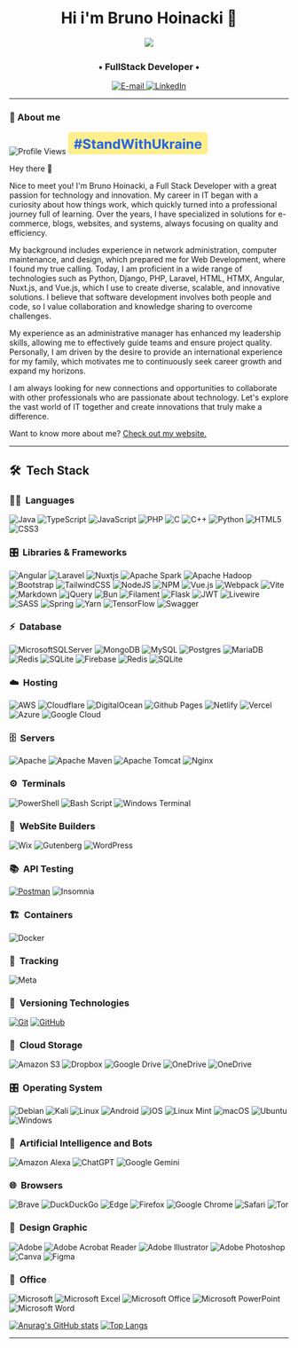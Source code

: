 <h1 align="center">
  Hi i'm Bruno Hoinacki 👋
</h1>

<div align="center">
   <!-- <img height="350em" src="./.github/assets/cover_.png"/> -->
   <img height="350em" src="https://user-images.githubusercontent.com/70382532/138322189-2db8df52-9dcb-40a0-88a8-c365466bd33d.gif"/>
</div>

<h3 align="center">
 • FullStack Developer •
</h3>

<div align="center">
<p>
<a href="mailto:brunohoinackib@gmail.com">
<img src="https://img.shields.io/badge/-email-020114?style=for-the-badge&amp;logo=microsoft-outlook&amp;logoColor=EBD03E&amp;color:FFF" alt="E-mail">
</a>
<a href="https://www.linkedin.com/in/bruno-hoinacki-035134175/"><img src="https://img.shields.io/badge/-LinkedIn-020114?style=for-the-badge&amp;logo=linkedin&amp;logoColor=EBD03E&amp;color:FFF" alt="LinkedIn"></a>
</div>

***

### 🎯 About me

![Profile Views](https://komarev.com/ghpvc/?username=BrunoHoinacki&color=blue&style=flat-square)
[![Stand With Ukraine](https://raw.githubusercontent.com/vshymanskyy/StandWithUkraine/main/badges/StandWithUkraine.svg?style=flat-square)](https://stand-with-ukraine.pp.ua)

Hey there 👋

Nice to meet you! I'm Bruno Hoinacki, a Full Stack Developer with a great passion for technology and innovation. My career in IT began with a curiosity about how things work, which quickly turned into a professional journey full of learning. Over the years, I have specialized in solutions for e-commerce, blogs, websites, and systems, always focusing on quality and efficiency.  

My background includes experience in network administration, computer maintenance, and design, which prepared me for Web Development, where I found my true calling. Today, I am proficient in a wide range of technologies such as Python, Django, PHP, Laravel, HTML, HTMX, Angular, Nuxt.js, and Vue.js, which I use to create diverse, scalable, and innovative solutions. I believe that software development involves both people and code, so I value collaboration and knowledge sharing to overcome challenges.  

My experience as an administrative manager has enhanced my leadership skills, allowing me to effectively guide teams and ensure project quality. Personally, I am driven by the desire to provide an international experience for my family, which motivates me to continuously seek career growth and expand my horizons.  

I am always looking for new connections and opportunities to collaborate with other professionals who are passionate about technology. Let's explore the vast world of IT together and create innovations that truly make a difference.

Want to know more about me? [Check out my website.](https://forcoder.com.br)

***
## 🛠 &nbsp;Tech Stack

### 👩‍💻 &nbsp;Languages
![Java](https://img.shields.io/badge/java-%23ED8B00.svg?style=for-the-badge&logo=openjdk&logoColor=white)
![TypeScript](https://img.shields.io/badge/typescript-%23007ACC.svg?style=for-the-badge&logo=typescript&logoColor=white)
![JavaScript](https://img.shields.io/badge/javascript-%23323330.svg?style=for-the-badge&logo=javascript&logoColor=%23F7DF1E)
![PHP](https://img.shields.io/badge/php-%23777BB4.svg?style=for-the-badge&logo=php&logoColor=white)
![C](https://img.shields.io/badge/c-%2300599C.svg?style=for-the-badge&logo=c&logoColor=white)
![C++](https://img.shields.io/badge/c++-%2300599C.svg?style=for-the-badge&logo=c%2B%2B&logoColor=white)
![Python](https://img.shields.io/badge/python-3670A0?style=for-the-badge&logo=python&logoColor=ffdd54)
![HTML5](https://img.shields.io/badge/html5-%23E34F26.svg?style=for-the-badge&logo=html5&logoColor=white)
![CSS3](https://img.shields.io/badge/css3-%231572B6.svg?style=for-the-badge&logo=css3&logoColor=white)

### 🎛️ &nbsp;Libraries & Frameworks
![Angular](https://img.shields.io/badge/angular-%23DD0031.svg?style=for-the-badge&logo=angular&logoColor=white)
![Laravel](https://img.shields.io/badge/laravel-%23FF2D20.svg?style=for-the-badge&logo=laravel&logoColor=white)
![Nuxtjs](https://img.shields.io/badge/Nuxt-002E3B?style=for-the-badge&logo=nuxtdotjs&logoColor=#00DC82)
![Apache Spark](https://img.shields.io/badge/Apache%20Spark-FDEE21?style=flat-square&logo=apachespark&logoColor=black)
![Apache Hadoop](https://img.shields.io/badge/Apache%20Hadoop-66CCFF?style=for-the-badge&logo=apachehadoop&logoColor=black)
![Bootstrap](https://img.shields.io/badge/bootstrap-%23563D7C.svg?style=for-the-badge&logo=bootstrap&logoColor=white)
![TailwindCSS](https://img.shields.io/badge/tailwindcss-%2338B2AC.svg?style=for-the-badge&logo=tailwind-css&logoColor=white)
![NodeJS](https://img.shields.io/badge/node.js-6DA55F?style=for-the-badge&logo=node.js&logoColor=white)
![NPM](https://img.shields.io/badge/NPM-%23CB3837.svg?style=for-the-badge&logo=npm&logoColor=white)
![Vue.js](https://img.shields.io/badge/vuejs-%2335495e.svg?style=for-the-badge&logo=vuedotjs&logoColor=%234FC08D)
![Webpack](https://img.shields.io/badge/webpack-%238DD6F9.svg?style=for-the-badge&logo=webpack&logoColor=black)
![Vite](https://img.shields.io/badge/vite-%23646CFF.svg?style=for-the-badge&logo=vite&logoColor=white)
![Markdown](https://img.shields.io/badge/markdown-%23000000.svg?style=for-the-badge&logo=markdown&logoColor=white)
![jQuery](https://img.shields.io/badge/jquery-%230769AD.svg?style=for-the-badge&logo=jquery&logoColor=white)
![Bun](https://img.shields.io/badge/Bun-%23000000.svg?style=for-the-badge&logo=bun&logoColor=white)
![Filament](https://img.shields.io/badge/Filament-FFAA00?style=for-the-badge&logoColor=%23000000)
![Flask](https://img.shields.io/badge/flask-%23000.svg?style=for-the-badge&logo=flask&logoColor=white)
![JWT](https://img.shields.io/badge/JWT-black?style=for-the-badge&logo=JSON%20web%20tokens)
![Livewire](https://img.shields.io/badge/livewire-%234e56a6.svg?style=for-the-badge&logo=livewire&logoColor=white)
![SASS](https://img.shields.io/badge/SASS-hotpink.svg?style=for-the-badge&logo=SASS&logoColor=white)
![Spring](https://img.shields.io/badge/spring-%236DB33F.svg?style=for-the-badge&logo=spring&logoColor=white)
![Yarn](https://img.shields.io/badge/yarn-%232C8EBB.svg?style=for-the-badge&logo=yarn&logoColor=white)
![TensorFlow](https://img.shields.io/badge/TensorFlow-%23FF6F00.svg?style=for-the-badge&logo=TensorFlow&logoColor=white)
![Swagger](https://img.shields.io/badge/-Swagger-%23Clojure?style=for-the-badge&logo=swagger&logoColor=white)

### ⚡ &nbsp;Database 
![MicrosoftSQLServer](https://img.shields.io/badge/Microsoft%20SQL%20Server-CC2927?style=for-the-badge&logo=microsoft%20sql%20server&logoColor=white)
![MongoDB](https://img.shields.io/badge/MongoDB-%234ea94b.svg?style=for-the-badge&logo=mongodb&logoColor=white)
![MySQL](https://img.shields.io/badge/mysql-%2300f.svg?style=for-the-badge&logo=mysql&logoColor=white)
![Postgres](https://img.shields.io/badge/postgres-%23316192.svg?style=for-the-badge&logo=postgresql&logoColor=white)
![MariaDB](https://img.shields.io/badge/MariaDB-003545?style=for-the-badge&logo=mariadb&logoColor=white)
![Redis](https://img.shields.io/badge/redis-%23DD0031.svg?style=for-the-badge&logo=redis&logoColor=white)
![SQLite](https://img.shields.io/badge/sqlite-%2307405e.svg?style=for-the-badge&logo=sqlite&logoColor=white)
![Firebase](https://img.shields.io/badge/firebase-a08021?style=for-the-badge&logo=firebase&logoColor=ffcd34)
![Redis](https://img.shields.io/badge/redis-%23DD0031.svg?style=for-the-badge&logo=redis&logoColor=white)
![SQLite](https://img.shields.io/badge/sqlite-%2307405e.svg?style=for-the-badge&logo=sqlite&logoColor=white)

### ☁️ &nbsp;Hosting
![AWS](https://img.shields.io/badge/AWS-%23FF9900.svg?style=for-the-badge&logo=amazon-aws&logoColor=white)
![Cloudflare](https://img.shields.io/badge/Cloudflare-F38020?style=for-the-badge&logo=Cloudflare&logoColor=white)
![DigitalOcean](https://img.shields.io/badge/DigitalOcean-%230167ff.svg?style=for-the-badge&logo=digitalOcean&logoColor=white)
![Github Pages](https://img.shields.io/badge/github%20pages-121013?style=for-the-badge&logo=github&logoColor=white)
![Netlify](https://img.shields.io/badge/netlify-%23000000.svg?style=for-the-badge&logo=netlify&logoColor=#00C7B7)
![Vercel](https://img.shields.io/badge/vercel-%23000000.svg?style=for-the-badge&logo=vercel&logoColor=white)
![Azure](https://img.shields.io/badge/azure-%230072C6.svg?style=for-the-badge&logo=microsoftazure&logoColor=white)
![Google Cloud](https://img.shields.io/badge/GoogleCloud-%234285F4.svg?style=for-the-badge&logo=google-cloud&logoColor=white)

### 🗄️ &nbsp;Servers
![Apache](https://img.shields.io/badge/apache-%23D42029.svg?style=for-the-badge&logo=apache&logoColor=white)
![Apache Maven](https://img.shields.io/badge/Apache%20Maven-C71A36?style=for-the-badge&logo=Apache%20Maven&logoColor=white)
![Apache Tomcat](https://img.shields.io/badge/apache%20tomcat-%23F8DC75.svg?style=for-the-badge&logo=apache-tomcat&logoColor=black)
![Nginx](https://img.shields.io/badge/nginx-%23009639.svg?style=for-the-badge&logo=nginx&logoColor=white)

### ⚙️ &nbsp;Terminals
![PowerShell](https://img.shields.io/badge/PowerShell-%235391FE.svg?style=for-the-badge&logo=powershell&logoColor=white)
![Bash Script](https://img.shields.io/badge/bash_script-%23121011.svg?style=for-the-badge&logo=gnu-bash&logoColor=white)
![Windows Terminal](https://img.shields.io/badge/Windows%20Terminal-%234D4D4D.svg?style=for-the-badge&logo=windows-terminal&logoColor=white)

### 🧱 &nbsp;WebSite Builders
![Wix](https://img.shields.io/badge/wix-000?style=for-the-badge&logo=wix&logoColor=white)
![Gutenberg](https://img.shields.io/badge/gutenberg-%23077CB2.svg?style=for-the-badge&logo=gutenberg&logoColor=white)
![WordPress](https://img.shields.io/badge/WordPress-%23117AC9.svg?style=for-the-badge&logo=WordPress&logoColor=white)

### 📚 &nbsp;API Testing
<a href="https://www.postman.com/" target="_blank"><img src="https://img.shields.io/badge/Postman-FF6C37?style=for-the-badge&logo=postman&logoColor=white" alt="Postman"></a>
![Insomnia](https://img.shields.io/badge/Insomnia-black?style=for-the-badge&logo=insomnia&logoColor=5849BE)

### 🏗️ &nbsp;Containers
![Docker](https://img.shields.io/badge/docker-%230db7ed.svg?style=for-the-badge&logo=docker&logoColor=white)

### 🎯 &nbsp;Tracking
![Meta](https://img.shields.io/badge/Meta-%230467DF.svg?style=for-the-badge&logo=Meta&logoColor=white)

### 🚀 &nbsp;Versioning Technologies
<a href="https://git-scm.com/" target="_blank"><img src="https://img.shields.io/badge/Git-F05032?style=for-the-badge&logo=git&logoColor=white" alt="Git"></a>
<a href="https://github.com/" target="_blank"><img src="https://img.shields.io/badge/GitHub-181717?style=for-the-badge&logo=github&logoColor=white" alt="GitHub"></a>

### 📂 &nbsp;Cloud Storage
![Amazon S3](https://img.shields.io/badge/Amazon%20S3-FF9900?style=for-the-badge&logo=amazons3&logoColor=white)
![Dropbox](https://img.shields.io/badge/Dropbox-%233B4D98.svg?style=for-the-badge&logo=Dropbox&logoColor=white)
![Google Drive](https://img.shields.io/badge/Google%20Drive-4285F4?style=for-the-badge&logo=googledrive&logoColor=white)
![OneDrive](https://img.shields.io/badge/OneDrive-white?style=for-the-badge&logo=Microsoft%20OneDrive&logoColor=0078D4)
![OneDrive](https://img.shields.io/badge/OneDrive-0078D4.svg?style=for-the-badge&logo=microsoftonedrive&logoColor=white)

### 🎛️ &nbsp;Operating System
![Debian](https://img.shields.io/badge/Debian-D70A53?style=for-the-badge&logo=debian&logoColor=white)
![Kali](https://img.shields.io/badge/Kali-268BEE?style=for-the-badge&logo=kalilinux&logoColor=white)
![Linux](https://img.shields.io/badge/Linux-FCC624?style=for-the-badge&logo=linux&logoColor=black)
![Android](https://img.shields.io/badge/Android-3DDC84?style=for-the-badge&logo=android&logoColor=white)
![iOS](https://img.shields.io/badge/iOS-000000?style=for-the-badge&logo=ios&logoColor=white)
![Linux Mint](https://img.shields.io/badge/Linux%20Mint-87CF3E?style=for-the-badge&logo=Linux%20Mint&logoColor=white)
![macOS](https://img.shields.io/badge/mac%20os-000000?style=for-the-badge&logo=macos&logoColor=F0F0F0)
![Ubuntu](https://img.shields.io/badge/Ubuntu-E95420?style=for-the-badge&logo=ubuntu&logoColor=white)
![Windows](https://img.shields.io/badge/Windows-0078D6?style=for-the-badge&logo=windows&logoColor=white)

### 🤖 &nbsp;Artificial Intelligence and Bots
![Amazon Alexa](https://img.shields.io/badge/amazon%20alexa-52b5f7?style=for-the-badge&logo=amazon%20alexa&logoColor=white)
![ChatGPT](https://img.shields.io/badge/chatGPT-74aa9c?style=for-the-badge&logo=openai&logoColor=white)
![Google Gemini](https://img.shields.io/badge/google%20gemini-8E75B2?style=for-the-badge&logo=google%20gemini&logoColor=white)

### 🌐 &nbsp;Browsers
![Brave](https://img.shields.io/badge/Brave-FB542B?style=for-the-badge&logo=Brave&logoColor=white)
![DuckDuckGo](https://img.shields.io/badge/duckduckgo-de5833?style=for-the-badge&logo=duckduckgo&logoColor=white)
![Edge](https://img.shields.io/badge/Edge-0078D7?style=for-the-badge&logo=Microsoft-edge&logoColor=white)
![Firefox](https://img.shields.io/badge/Firefox-FF7139?style=for-the-badge&logo=Firefox-Browser&logoColor=white)
![Google Chrome](https://img.shields.io/badge/Google%20Chrome-4285F4?style=for-the-badge&logo=GoogleChrome&logoColor=white)
![Safari](https://img.shields.io/badge/Safari-000000?style=for-the-badge&logo=Safari&logoColor=white)
![Tor](https://img.shields.io/badge/Tor-7D4698?style=for-the-badge&logo=Tor-Browser&logoColor=white)

### 🎨 &nbsp;Design Graphic
![Adobe](https://img.shields.io/badge/adobe-%23FF0000.svg?style=for-the-badge&logo=adobe&logoColor=white)
![Adobe Acrobat Reader](https://img.shields.io/badge/Adobe%20Acrobat%20Reader-EC1C24.svg?style=for-the-badge&logo=Adobe%20Acrobat%20Reader&logoColor=white)
![Adobe Illustrator](https://img.shields.io/badge/adobe%20illustrator-%23FF9A00.svg?style=for-the-badge&logo=adobe%20illustrator&logoColor=white)
![Adobe Photoshop](https://img.shields.io/badge/adobe%20photoshop-%2331A8FF.svg?style=for-the-badge&logo=adobe%20photoshop&logoColor=white)
![Canva](https://img.shields.io/badge/Canva-%2300C4CC.svg?style=for-the-badge&logo=Canva&logoColor=white)
![Figma](https://img.shields.io/badge/figma-%23F24E1E.svg?style=for-the-badge&logo=figma&logoColor=white)

### 🏢 &nbsp;Office
![Microsoft](https://img.shields.io/badge/Microsoft-0078D4?style=for-the-badge&logo=microsoft&logoColor=white)
![Microsoft Excel](https://img.shields.io/badge/Microsoft_Excel-217346?style=for-the-badge&logo=microsoft-excel&logoColor=white)
![Microsoft Office](https://img.shields.io/badge/Microsoft_Office-D83B01?style=for-the-badge&logo=microsoft-office&logoColor=white)
![Microsoft PowerPoint](https://img.shields.io/badge/Microsoft_PowerPoint-B7472A?style=for-the-badge&logo=microsoft-powerpoint&logoColor=white)
![Microsoft Word](https://img.shields.io/badge/Microsoft_Word-2B579A?style=for-the-badge&logo=microsoft-word&logoColor=white)

[![Anurag's GitHub stats](https://github-readme-stats.vercel.app/api?username=brunohoinacki&show_icons=true)](https://github.com/anuraghazra/github-readme-stats)
[![Top Langs](https://github-readme-stats.vercel.app/api/top-langs/?username=brunohoinacki&layout=donut)](https://github.com/anuraghazra/github-readme-stats)
***
